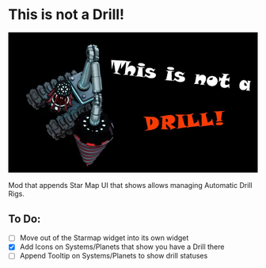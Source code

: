 # This is not a Drill!
![ModCover.jpg](ModCover.jpg)

Mod that appends Star Map UI that shows allows managing Automatic Drill Rigs.


## To Do:
- [ ] Move out of the Starmap widget into its own widget
- [x] Add Icons on Systems/Planets that show you have a Drill there
- [ ] Append Tooltip on Systems/Planets to show drill statuses
